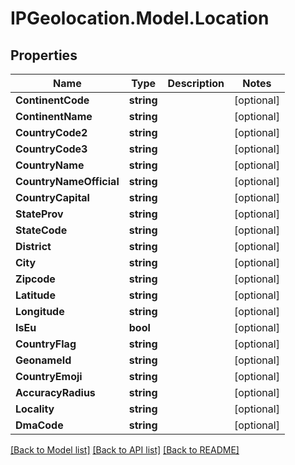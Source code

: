 # IPGeolocation.Model.Location

## Properties

Name | Type | Description | Notes
------------ | ------------- | ------------- | -------------
**ContinentCode** | **string** |  | [optional] 
**ContinentName** | **string** |  | [optional] 
**CountryCode2** | **string** |  | [optional] 
**CountryCode3** | **string** |  | [optional] 
**CountryName** | **string** |  | [optional] 
**CountryNameOfficial** | **string** |  | [optional] 
**CountryCapital** | **string** |  | [optional] 
**StateProv** | **string** |  | [optional] 
**StateCode** | **string** |  | [optional] 
**District** | **string** |  | [optional] 
**City** | **string** |  | [optional] 
**Zipcode** | **string** |  | [optional] 
**Latitude** | **string** |  | [optional] 
**Longitude** | **string** |  | [optional] 
**IsEu** | **bool** |  | [optional] 
**CountryFlag** | **string** |  | [optional] 
**GeonameId** | **string** |  | [optional] 
**CountryEmoji** | **string** |  | [optional] 
**AccuracyRadius** | **string** |  | [optional] 
**Locality** | **string** |  | [optional] 
**DmaCode** | **string** |  | [optional] 

[[Back to Model list]](../../README.md#documentation-for-models) [[Back to API list]](../../README.md#documentation-for-api-endpoints) [[Back to README]](../../README.md)

